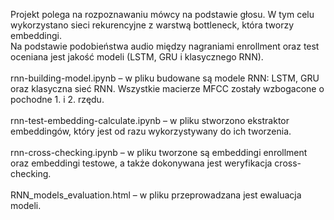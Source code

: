 Projekt polega na rozpoznawaniu mówcy na podstawie głosu. W tym celu wykorzystano sieci rekurencyjne z warstwą bottleneck, która tworzy embeddingi.<br>
Na podstawie podobieństwa audio między nagraniami enrollment oraz test oceniana jest jakość modeli (LSTM, GRU i klasycznego RNN). <br> 
<br> 
rnn-building-model.ipynb – w pliku budowane są modele RNN: LSTM, GRU oraz klasyczna sieć RNN. Wszystkie macierze MFCC zostały wzbogacone o pochodne 1. i 2. rzędu. <br> 
<br> 
rnn-test-embedding-calculate.ipynb – w pliku stworzono ekstraktor embeddingów, który jest od razu wykorzystywany do ich tworzenia. <br>
<br> 
rnn-cross-checking.ipynb – w pliku tworzone są embeddingi enrollment oraz embeddingi testowe, a także dokonywana jest weryfikacja cross-checking. <br> 
<br> 
RNN_models_evaluation.html – w pliku przeprowadzana jest ewaluacja modeli.
